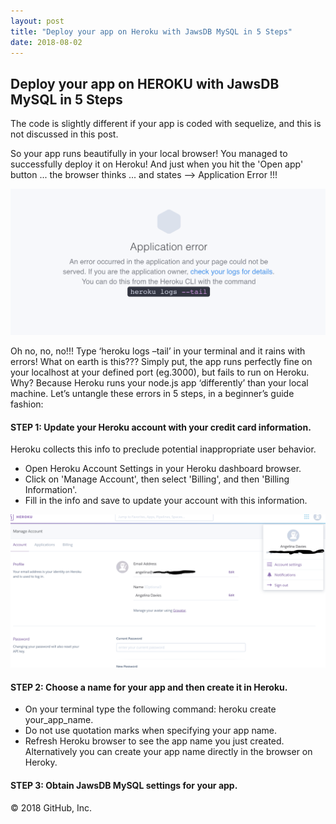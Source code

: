 ```yaml
---
layout: post
title: "Deploy your app on Heroku with JawsDB MySQL in 5 Steps"
date: 2018-08-02
---
```


## Deploy your app on HEROKU with JawsDB MySQL in 5 Steps
The code is slightly different if your app is coded with sequelize, and this is not discussed in this post.


So your app runs beautifully in your local browser! You managed to successfully deploy it on Heroku! And just when you hit the 'Open app' button ... the browser thinks ... and states --> Application Error !!!


![Heroku Error Screen](/img/error_screen.png)


  Oh no, no, no!!! Type ‘heroku logs –tail’ in your terminal and it rains with errors! What on earth is this??? Simply put, the app runs perfectly fine on your localhost at your defined port (eg.3000), but fails to run on Heroku. Why? Because Heroku runs your node.js app ‘differently’ than your local machine. Let’s untangle these errors in 5 steps, in a beginner’s guide fashion:


#### STEP 1: Update your Heroku account with your credit card information. 

   Heroku collects this info to preclude potential inappropriate user behavior. 
* Open Heroku Account Settings in your Heroku dashboard browser. 
* Click on 'Manage Account', then select 'Billing', and then 'Billing Information'. 
* Fill in the info and save to update your account with this information. 

![Heroku Credit Card Screen](img/creditcard_screen.png)

#### STEP 2: Choose a name for your app and then create it in Heroku. 
 
* On your terminal type the following command: heroku create your_app_name. 
* Do not use quotation marks when specifying your app name. 
* Refresh Heroku browser to see the app name you just created. Alternatively you can create your app name directly in the browser on Heroky.

#### STEP 3: Obtain JawsDB MySQL settings for your app.
© 2018 GitHub, Inc.
